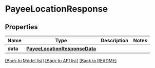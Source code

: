 # PayeeLocationResponse

## Properties
Name | Type | Description | Notes
------------ | ------------- | ------------- | -------------
**data** | [**PayeeLocationResponseData**](PayeeLocationResponseData.md) |  | 

[[Back to Model list]](../README.md#documentation-for-models) [[Back to API list]](../README.md#documentation-for-api-endpoints) [[Back to README]](../README.md)

